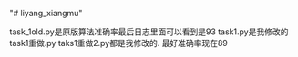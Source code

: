 "# liyang_xiangmu" 





task_1old.py是原版算法准确率最后日志里面可以看到是93
task1.py是我修改的
task1重做.py
taks1重做2.py都是我修改的.
最好准确率现在89




